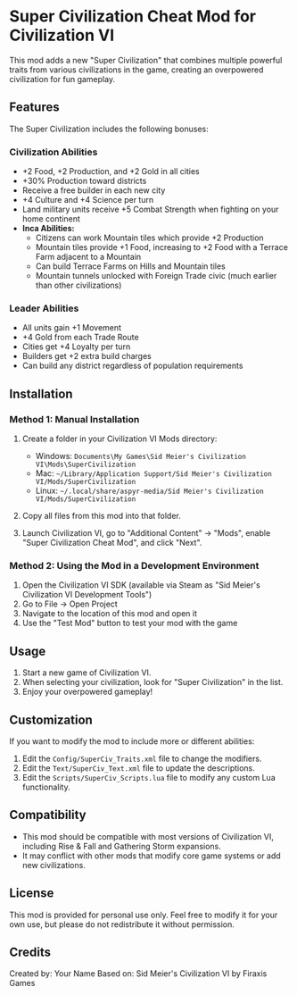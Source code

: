 # Super Civilization Cheat Mod for Civilization VI

This mod adds a new "Super Civilization" that combines multiple powerful traits from various civilizations in the game, creating an overpowered civilization for fun gameplay.

## Features

The Super Civilization includes the following bonuses:

### Civilization Abilities
- +2 Food, +2 Production, and +2 Gold in all cities
- +30% Production toward districts
- Receive a free builder in each new city
- +4 Culture and +4 Science per turn
- Land military units receive +5 Combat Strength when fighting on your home continent
- **Inca Abilities:**
  - Citizens can work Mountain tiles which provide +2 Production
  - Mountain tiles provide +1 Food, increasing to +2 Food with a Terrace Farm adjacent to a Mountain
  - Can build Terrace Farms on Hills and Mountain tiles
  - Mountain tunnels unlocked with Foreign Trade civic (much earlier than other civilizations)

### Leader Abilities
- All units gain +1 Movement
- +4 Gold from each Trade Route
- Cities get +4 Loyalty per turn
- Builders get +2 extra build charges
- Can build any district regardless of population requirements

## Installation

### Method 1: Manual Installation
1. Create a folder in your Civilization VI Mods directory:
   - Windows: `Documents\My Games\Sid Meier's Civilization VI\Mods\SuperCivilization`
   - Mac: `~/Library/Application Support/Sid Meier's Civilization VI/Mods/SuperCivilization`
   - Linux: `~/.local/share/aspyr-media/Sid Meier's Civilization VI/Mods/SuperCivilization`

2. Copy all files from this mod into that folder.

3. Launch Civilization VI, go to "Additional Content" -> "Mods", enable "Super Civilization Cheat Mod", and click "Next".

### Method 2: Using the Mod in a Development Environment
1. Open the Civilization VI SDK (available via Steam as "Sid Meier's Civilization VI Development Tools")
2. Go to File -> Open Project
3. Navigate to the location of this mod and open it
4. Use the "Test Mod" button to test your mod with the game

## Usage

1. Start a new game of Civilization VI.
2. When selecting your civilization, look for "Super Civilization" in the list.
3. Enjoy your overpowered gameplay!

## Customization

If you want to modify the mod to include more or different abilities:

1. Edit the `Config/SuperCiv_Traits.xml` file to change the modifiers.
2. Edit the `Text/SuperCiv_Text.xml` file to update the descriptions.
3. Edit the `Scripts/SuperCiv_Scripts.lua` file to modify any custom Lua functionality.

## Compatibility

- This mod should be compatible with most versions of Civilization VI, including Rise & Fall and Gathering Storm expansions.
- It may conflict with other mods that modify core game systems or add new civilizations.

## License

This mod is provided for personal use only. Feel free to modify it for your own use, but please do not redistribute it without permission.

## Credits

Created by: Your Name
Based on: Sid Meier's Civilization VI by Firaxis Games 